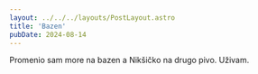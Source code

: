 ```yaml
---
layout: ../../../layouts/PostLayout.astro
title: 'Bazen'
pubDate: 2024-08-14
---
```


Promenio sam more na bazen a Nikšičko na drugo pivo. Uživam.
